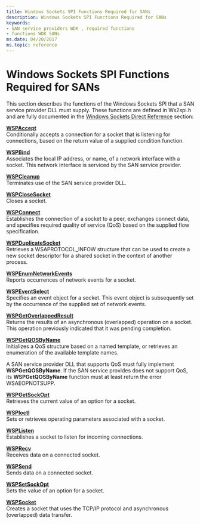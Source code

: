 ```yaml
---
title: Windows Sockets SPI Functions Required for SANs
description: Windows Sockets SPI Functions Required for SANs
keywords:
- SAN service providers WDK , required functions
- functions WDK SANs
ms.date: 04/20/2017
ms.topic: reference
---
```


# Windows Sockets SPI Functions Required for SANs





This section describes the functions of the Windows Sockets SPI that a SAN service provider DLL must supply. These functions are defined in Ws2spi.h and are fully documented in the [Windows Sockets Direct Reference](/previous-versions/windows/hardware/network/ff565857(v=vs.85)) section:

<a href="" id="wspaccept"></a>[**WSPAccept**](/previous-versions/windows/hardware/network/ff566266(v=vs.85))  
Conditionally accepts a connection for a socket that is listening for connections, based on the return value of a supplied condition function.

<a href="" id="wspbind"></a>[**WSPBind**](/previous-versions/windows/hardware/network/ff566268(v=vs.85))  
Associates the local IP address, or name, of a network interface with a socket. This network interface is serviced by the SAN service provider.

<a href="" id="wspcleanup"></a>[**WSPCleanup**](/previous-versions/windows/hardware/network/ff566270(v=vs.85))  
Terminates use of the SAN service provider DLL.

<a href="" id="wspclosesocket"></a>[**WSPCloseSocket**](/previous-versions/windows/hardware/network/ff566273(v=vs.85))  
Closes a socket.

<a href="" id="wspconnect"></a>[**WSPConnect**](/previous-versions/windows/hardware/network/ff566275(v=vs.85))  
Establishes the connection of a socket to a peer, exchanges connect data, and specifies required quality of service (QoS) based on the supplied flow specification.

<a href="" id="wspduplicatesocket"></a>[**WSPDuplicateSocket**](/previous-versions/windows/hardware/network/ff566282(v=vs.85))  
Retrieves a WSAPROTOCOL\_INFOW structure that can be used to create a new socket descriptor for a shared socket in the context of another process.

<a href="" id="wspenumnetworkevents"></a>[**WSPEnumNetworkEvents**](/previous-versions/windows/hardware/network/ff566284(v=vs.85))  
Reports occurrences of network events for a socket.

<a href="" id="wspeventselect"></a>[**WSPEventSelect**](/previous-versions/windows/hardware/network/ff566287(v=vs.85))  
Specifies an event object for a socket. This event object is subsequently set by the occurrence of the supplied set of network events.

<a href="" id="wspgetoverlappedresult"></a>[**WSPGetOverlappedResult**](/previous-versions/windows/hardware/network/ff566288(v=vs.85))  
Returns the results of an asynchronous (overlapped) operation on a socket. This operation previously indicated that it was pending completion.

<a href="" id="wspgetqosbyname"></a>[**WSPGetQOSByName**](/previous-versions/windows/hardware/network/ff566290(v=vs.85))  
Initializes a QoS structure based on a named template, or retrieves an enumeration of the available template names.

A SAN service provider DLL that supports QoS must fully implement **WSPGetQOSByName**. If the SAN service provides does not support QoS, its **WSPGetQOSByName** function must at least return the error WSAEOPNOTSUPP.

<a href="" id="wspgetsockopt"></a>[**WSPGetSockOpt**](/previous-versions/windows/hardware/network/ff566292(v=vs.85))  
Retrieves the current value of an option for a socket.

<a href="" id="wspioctl"></a>[**WSPIoctl**](/previous-versions/windows/hardware/network/ff566296(v=vs.85))  
Sets or retrieves operating parameters associated with a socket.

<a href="" id="wsplisten"></a>[**WSPListen**](/previous-versions/windows/hardware/network/ff566297(v=vs.85))  
Establishes a socket to listen for incoming connections.

<a href="" id="wsprecv"></a>[**WSPRecv**](/previous-versions/windows/hardware/network/ff566309(v=vs.85))  
Receives data on a connected socket.

<a href="" id="wspsend"></a>[**WSPSend**](/previous-versions/windows/hardware/network/ff566316(v=vs.85))  
Sends data on a connected socket.

<a href="" id="wspsetsockopt"></a>[**WSPSetSockOpt**](/previous-versions/windows/hardware/network/ff566318(v=vs.85))  
Sets the value of an option for a socket.

<a href="" id="wspsocket"></a>[**WSPSocket**](/previous-versions/windows/hardware/network/ff566319(v=vs.85))  
Creates a socket that uses the TCP/IP protocol and asynchronous (overlapped) data transfer.

 

